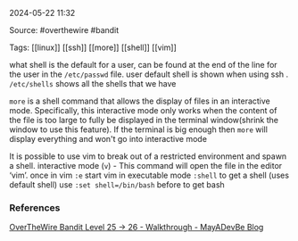 
2024-05-22 11:32

Source: #overthewire #bandit

Tags: [[linux]] [[ssh]] [[more]] [[shell]] [[vim]]

what shell is the default for a user, can be found at the end of the line for the user in the `/etc/passwd` file. user default shell is shown when using ssh .
`/etc/shells` shows all the shells that we have 

`more` is a shell command that allows the display of files in an interactive mode. Specifically, this interactive mode only works when the content of the file is too large to fully be displayed in the terminal window(shrink the window to use this feature). If the terminal is big enough then `more` will display everything and won't go into  interactive mode

It is possible to use vim to break out of a restricted environment and spawn a shell. 
interactive mode (`v`) - This command will open the file in the editor ‘vim’. 
once in vim 
	`:e` start vim in executable mode
	`:shell` to get a shell (uses default shell) use `:set shell=/bin/bash` before to get bash 

### References
[OverTheWire Bandit Level 25 -> 26 - Walkthrough - MayADevBe Blog](https://mayadevbe.me/posts/overthewire/bandit/level26/)